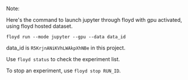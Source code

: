 Note:

Here's the command to launch jupyter through floyd with gpu activated, using floyd hosted dataset.


`floyd run --mode jupyter --gpu --data data_id`

data_id is `R5KrjnANiKVhLWAkpXhNBe` in this project.

Use `floyd status` to check the experiment list.

To stop an experiment, use `floyd stop RUN_ID`.
